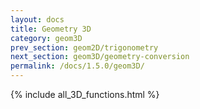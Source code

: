 ```yaml
---
layout: docs
title: Geometry 3D
category: geom3D
prev_section: geom2D/trigonometry
next_section: geom3D/geometry-conversion
permalink: /docs/1.5.0/geom3D/
---
```


{% include all_3D_functions.html %}

